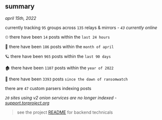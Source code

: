 
## summary
_april 15th, 2022_

currently tracking `95` groups across `135` relays & mirrors - _`43` currently online_

⏲ there have been `14` posts within the `last 24 hours`

🦈 there have been `186` posts within the `month of april`

🪐 there have been `965` posts within the `last 90 days`

🏚 there have been `1107` posts within the `year of 2022`

🦕 there have been `3393` posts `since the dawn of ransomwatch`

there are `47` custom parsers indexing posts

_`20` sites using v2 onion services are no longer indexed - [support.torproject.org](https://support.torproject.org/onionservices/v2-deprecation/)_

> see the project [README](https://github.com/thetanz/ransomwatch#ransomwatch--) for backend technicals

